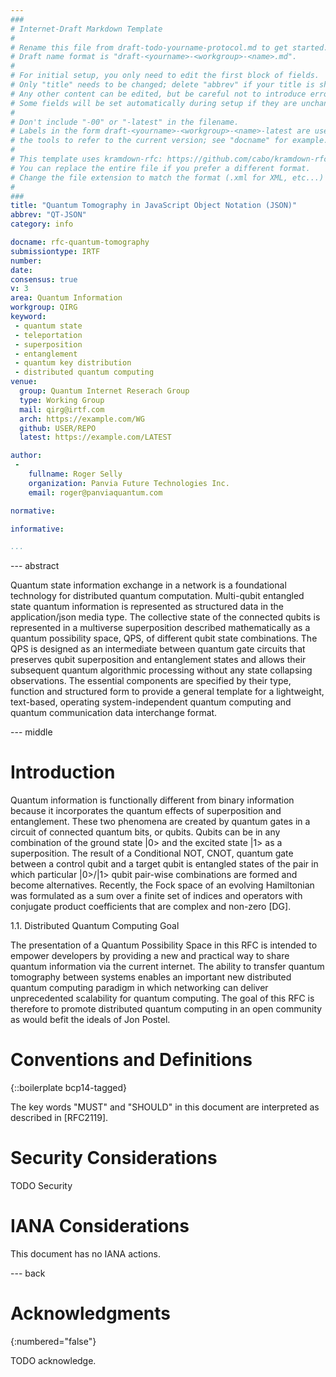 ```yaml
---
###
# Internet-Draft Markdown Template
#
# Rename this file from draft-todo-yourname-protocol.md to get started.
# Draft name format is "draft-<yourname>-<workgroup>-<name>.md".
#
# For initial setup, you only need to edit the first block of fields.
# Only "title" needs to be changed; delete "abbrev" if your title is short.
# Any other content can be edited, but be careful not to introduce errors.
# Some fields will be set automatically during setup if they are unchanged.
#
# Don't include "-00" or "-latest" in the filename.
# Labels in the form draft-<yourname>-<workgroup>-<name>-latest are used by
# the tools to refer to the current version; see "docname" for example.
#
# This template uses kramdown-rfc: https://github.com/cabo/kramdown-rfc
# You can replace the entire file if you prefer a different format.
# Change the file extension to match the format (.xml for XML, etc...)
#
###
title: "Quantum Tomography in JavaScript Object Notation (JSON)"
abbrev: "QT-JSON"
category: info

docname: rfc-quantum-tomography
submissiontype: IRTF
number:
date:
consensus: true
v: 3
area: Quantum Information
workgroup: QIRG
keyword:
 - quantum state
 - teleportation
 - superposition
 - entanglement
 - quantum key distribution
 - distributed quantum computing
venue:
  group: Quantum Internet Reserach Group
  type: Working Group
  mail: qirg@irtf.com
  arch: https://example.com/WG
  github: USER/REPO
  latest: https://example.com/LATEST

author:
 -
    fullname: Roger Selly
    organization: Panvia Future Technologies Inc.
    email: roger@panviaquantum.com

normative:

informative:

...
```


--- abstract

Quantum state information exchange in a network is a foundational technology for distributed quantum computation. Multi-qubit entangled state quantum information is represented as structured data in the application/json media type. The collective state of the connected qubits is represented in a multiverse superposition described mathematically as a quantum possibility space, QPS, of different qubit state combinations. The QPS is designed as an intermediate between quantum gate circuits that preserves qubit superposition and entanglement states and allows their subsequent quantum algorithmic processing without any state collapsing observations. The essential components are specified by their type, function and structured form to provide a general template for a lightweight, text-based, operating system-independent quantum computing and quantum communication data interchange format.

--- middle

# Introduction

Quantum information is functionally different from binary information because it incorporates the quantum effects of superposition and entanglement. These two phenomena are created by quantum gates in a circuit of connected quantum bits, or qubits. Qubits can be in any combination of the ground state |0> and the excited state |1> as a superposition. The result of a Conditional NOT, CNOT, quantum gate between a control qubit and a target qubit is entangled states of the pair in which particular |0>/|1> qubit pair-wise combinations are formed and become alternatives. Recently, the Fock space of an evolving Hamiltonian was formulated as a sum over a finite set of indices and operators with conjugate product coefficients that are complex and non-zero [DG].

1.1. Distributed Quantum Computing Goal

The presentation of a Quantum Possibility Space in this RFC is intended to empower developers by providing a new and practical way to share quantum information via the current internet. The ability to transfer quantum tomography between systems enables an important new distributed quantum computing paradigm in which networking can deliver unprecedented scalability for quantum computing. The goal of this RFC is therefore to promote distributed quantum computing in an open community as would befit the ideals of Jon Postel.

# Conventions and Definitions

{::boilerplate bcp14-tagged}

The key words "MUST" and "SHOULD" in this document are interpreted as described in [RFC2119]. 


# Security Considerations

TODO Security


# IANA Considerations

This document has no IANA actions.


--- back

# Acknowledgments
{:numbered="false"}

TODO acknowledge.
